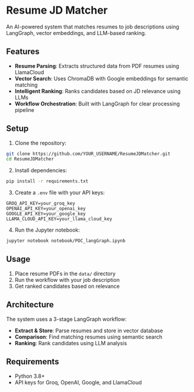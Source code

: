 # Resume JD Matcher

An AI-powered system that matches resumes to job descriptions using LangGraph, vector embeddings, and LLM-based ranking.

## Features

- **Resume Parsing**: Extracts structured data from PDF resumes using LlamaCloud
- **Vector Search**: Uses ChromaDB with Google embeddings for semantic matching
- **Intelligent Ranking**: Ranks candidates based on JD relevance using LLMs
- **Workflow Orchestration**: Built with LangGraph for clear processing pipeline

## Setup

1. Clone the repository:
```bash
git clone https://github.com/YOUR_USERNAME/ResumeJDMatcher.git
cd ResumeJDMatcher
```

2. Install dependencies:
```bash
pip install -r requirements.txt
```

3. Create a `.env` file with your API keys:
```
GROQ_API_KEY=your_groq_key
OPENAI_API_KEY=your_openai_key
GOOGLE_API_KEY=your_google_key
LLAMA_CLOUD_API_KEY=your_llama_cloud_key
```

4. Run the Jupyter notebook:
```bash
jupyter notebook notebook/POC_langGraph.ipynb
```

## Usage

1. Place resume PDFs in the `data/` directory
2. Run the workflow with your job description
3. Get ranked candidates based on relevance

## Architecture

The system uses a 3-stage LangGraph workflow:
- **Extract & Store**: Parse resumes and store in vector database
- **Comparison**: Find matching resumes using semantic search
- **Ranking**: Rank candidates using LLM analysis

## Requirements

- Python 3.8+
- API keys for Groq, OpenAI, Google, and LlamaCloud